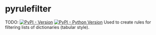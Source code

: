 # pyrulefilter

TODO:
[![PyPI - Version](https://img.shields.io/pypi/v/pyrulefilter.svg)](https://pypi.org/project/pyrulefilter)
[![PyPI - Python Version](https://img.shields.io/pypi/pyversions/pyrulefilter.svg)](https://pypi.org/project/pyrulefilter)
Used to create rules for filtering lists of dictionaries (tabular style).


